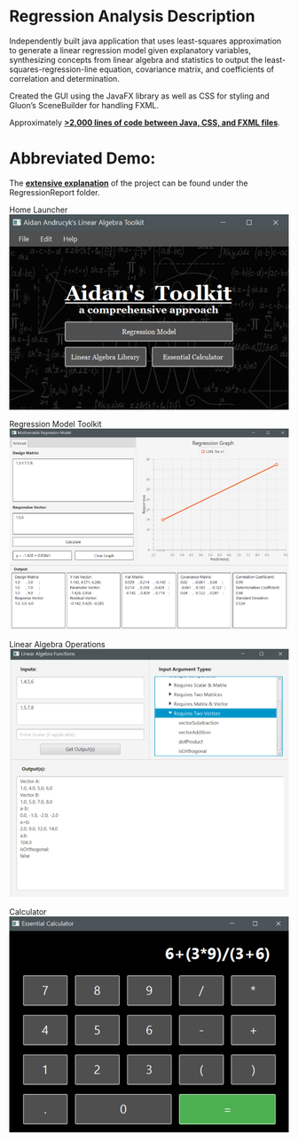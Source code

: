 # Regression Analysis Description

Independently built java application that uses least-squares approximation to generate a linear regression model given explanatory variables, synthesizing concepts from linear algebra and statistics to output the least-squares-regression-line equation, covariance matrix, and coefficients of correlation and determination. 

Created the GUI using the JavaFX library as well as CSS for styling and Gluon’s SceneBuilder for handling FXML.

Approximately [**>2,000 lines of code between Java, CSS, and FXML files**](https://github.com/aidanandrucyk/RegressionModel/tree/master/MultivariableRegressionModel/src/application).



# Abbreviated Demo:
The [**extensive explanation**](https://github.com/aidanandrucyk/RegressionModel/blob/master/RegressionReport/RegressionModelReadMe.pdf) of the project can be found under the RegressionReport folder.


Home Launcher
![Launcher](https://github.com/aidanandrucyk/RegressionModel/blob/master/RegressionReport/img/mainPage.png)


Regression Model Toolkit
![Regression](https://github.com/aidanandrucyk/RegressionModel/blob/master/RegressionReport/img/linRegPage.png)


Linear Algebra Operations
![LinearAlgebra](https://github.com/aidanandrucyk/RegressionModel/blob/master/RegressionReport/img/linAlgPage.png)


Calculator
![BasicCalculator](https://github.com/aidanandrucyk/RegressionModel/blob/master/RegressionReport/img/calcPage.png)
